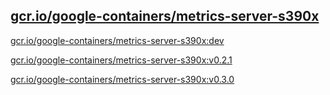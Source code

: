 
[gcr.io/google-containers/metrics-server-s390x](https://hub.docker.com/r/anjia0532/google-containers.metrics-server-s390x/tags/)
-----


[gcr.io/google-containers/metrics-server-s390x:dev](https://hub.docker.com/r/anjia0532/google-containers.metrics-server-s390x/tags/)


[gcr.io/google-containers/metrics-server-s390x:v0.2.1](https://hub.docker.com/r/anjia0532/google-containers.metrics-server-s390x/tags/)


[gcr.io/google-containers/metrics-server-s390x:v0.3.0](https://hub.docker.com/r/anjia0532/google-containers.metrics-server-s390x/tags/)


